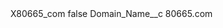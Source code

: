 <?xml version="1.0" encoding="UTF-8"?>
<CustomMetadata xmlns="http://soap.sforce.com/2006/04/metadata" xmlns:xsi="http://www.w3.org/2001/XMLSchema-instance" xmlns:xsd="http://www.w3.org/2001/XMLSchema">
    <label>X80665_com</label>
    <protected>false</protected>
    <values>
        <field>Domain_Name__c</field>
        <value xsi:type="xsd:string">80665.com</value>
    </values>
</CustomMetadata>
